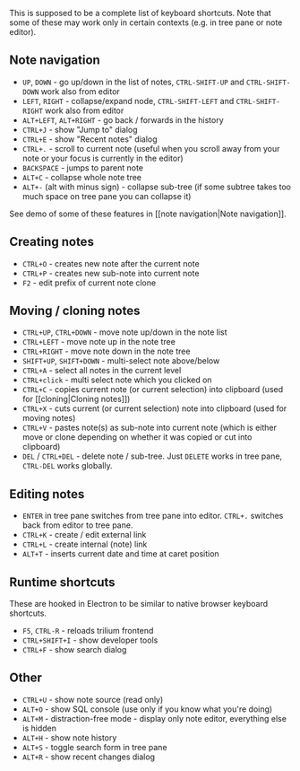 This is supposed to be a complete list of keyboard shortcuts. Note that some of these may work only in certain contexts (e.g. in tree pane or note editor).

## Note navigation

* ```UP```, ```DOWN``` - go up/down in the list of notes, ```CTRL-SHIFT-UP``` and ```CTRL-SHIFT-DOWN``` work also from editor
* ```LEFT```, ```RIGHT``` - collapse/expand node, ```CTRL-SHIFT-LEFT``` and ```CTRL-SHIFT-RIGHT``` work also from editor
* ```ALT+LEFT```, ```ALT+RIGHT``` - go back / forwards in the history
* ```CTRL+J``` - show "Jump to" dialog
* ```CTRL+E``` - show "Recent notes" dialog
* ```CTRL+.``` - scroll to current note (useful when you scroll away from your note or your focus is currently in the editor)
* ```BACKSPACE``` - jumps to parent note
* ```ALT+C``` - collapse whole note tree
* ```ALT+-``` (alt with minus sign) - collapse sub-tree (if some subtree takes too much space on tree pane you can collapse it)

See demo of some of these features in [[note navigation|Note navigation]].

## Creating notes

* ```CTRL+O``` - creates new note after the current note
* ```CTRL+P``` - creates new sub-note into current note
* ```F2``` - edit prefix of current note clone

## Moving / cloning notes

* ```CTRL+UP```, ```CTRL+DOWN``` - move note up/down in the note list
* ```CTRL+LEFT``` - move note up in the note tree
* ```CTRL+RIGHT``` - move note down in the note tree
* ```SHIFT+UP```, ```SHIFT+DOWN``` - multi-select note above/below
* ```CTRL+A``` - select all notes in the current level
* ```CTRL+click``` - multi select note which you clicked on 
* ```CTRL+C``` - copies current note (or current selection) into clipboard (used for [[cloning|Cloning notes]])
* ```CTRL+X``` - cuts current (or current selection) note into clipboard (used for moving notes)
* ```CTRL+V``` - pastes note(s) as sub-note into current note (which is either move or clone depending on whether it was copied or cut into clipboard)
* ```DEL``` / ```CTRL+DEL``` - delete note / sub-tree. Just ```DELETE``` works in tree pane, ```CTRL-DEL``` works globally.

## Editing notes

* ```ENTER``` in tree pane switches from tree pane into editor. ```CTRL+.``` switches back from editor to tree pane.
* ```CTRL+K``` - create / edit external link
* ```CTRL+L``` - create internal (note) link
* ```ALT+T``` - inserts current date and time at caret position

## Runtime shortcuts

These are hooked in Electron to be similar to native browser keyboard shortcuts.

* ```F5```, ```CTRL-R``` - reloads trilium frontend
* ```CTRL+SHIFT+I``` - show developer tools
* ```CTRL+F``` - show search dialog

## Other

* ```CTRL+U``` - show note source (read only)
* ```ALT+O``` - show SQL console (use only if you know what you're doing)
* ```ALT+M``` - distraction-free mode - display only note editor, everything else is hidden
* ```ALT+H``` - show note history
* ```ALT+S``` - toggle search form in tree pane
* ```ALT+R``` - show recent changes dialog
